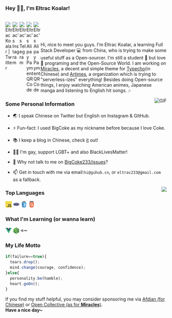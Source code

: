 ### Hey 👋🏼, I'm Eltrac Koalar!

<br>

<a href="https://twitter.com/Eltrac233">
  <img align="left" alt="Eltrac Koalar | Twitter" width="22px" src="https://cdn.jsdelivr.net/npm/simple-icons@v3/icons/twitter.svg" />
</a>
<a href="https://www.instagram.com/Eltrac7/">
  <img align="left" alt="Eltrac's Instagram" width="22px" src="https://cdn.jsdelivr.net/npm/simple-icons@v3/icons/instagram.svg" />
</a>
<a href="https://t.me/Eltrac">
  <img align="left" alt="Eltrac's Telegram" width="22px" src="https://cdn.jsdelivr.net/npm/simple-icons@v3/icons/telegram.svg" />
</a>
<a href="https://cdn.jsdelivr.net/gh/BigCoke233/BigCoke233@master/alipay.jpg">
  <img align="left" alt="Eltrac's Alipay Payment QRCode" width="22px" src="https://cdn.jsdelivr.net/npm/simple-icons@v3/icons/alipay.svg" />
</a>
<a href="https://guhub.cn/feed">
  <img align="left" alt="Eltrac's Alipay Payment QRCode" width="22px" src="https://cdn.jsdelivr.net/npm/simple-icons@v3/icons/rss.svg" />
</a>

<br><br>

Hi, nice to meet you guys. I'm Eltrac Koalar, a learning Full Stack Developer 💻 from China, who is trying to make some useful stuff as a Open-sourcer. I'm still a student 🏫 but love 💖 programing and the Open-Source World. I am working on [Miracles](https://github.com/BigCoke233/miracles), a decent and simple theme for [Typecho](https://typecho.org)(in Chinese) and [Artimes](https://github.com/artimes-org), a organization which is trying to "serverless-izes" everything! Besides doing Open-source things, I enjoy watching American animes, Japanese manga and listening to English hit songs. 🎶

  
  <img align="right" alt="GIF" src="https://cdn.jsdelivr.net/gh/BigCoke233/BigCoke233/ricks-wink.gif" />
  
### Some Personal Information

- 🌏 I speak Chinese on Twitter but English on Instagram & GitHub.
- ⚡️ Fun-fact: I used BigCoke as my nickname before because I love Coke.
- 📚 I keep a blog in Chinese, check [it](https://guhub.cn) out!
- 🏳️‍🌈 I'm gay, support LGBT+ and also BlackLivesMatter!
- 💬 Why not talk to me on [BigCoke233/issues](https://github.com/BigCoke233/BigCoke233/issues)?
- 📫 Get in touch with me via email:`hi@guhub.cn`, or `eltrac233@gmail.com` as a fallback.

  <img align="right" src="https://github-readme-stats.vercel.app/api?username=BigCoke233&show_icons=true">
  
### Top Languages

<code><img height="20" title="No.1 JavaScript, of course." src="https://raw.githubusercontent.com/github/explore/80688e429a7d4ef2fca1e82350fe8e3517d3494d/topics/javascript/javascript.png"></code>
<code><img height="20" title="No.2 PHP, not bad." src="https://raw.githubusercontent.com/github/explore/80688e429a7d4ef2fca1e82350fe8e3517d3494d/topics/php/php.png"></code>
<code><img height="20" title="No.3 CSS, sometime make me crazy." src="https://raw.githubusercontent.com/github/explore/80688e429a7d4ef2fca1e82350fe8e3517d3494d/topics/css/css.png"></code>
<code><img height="20" title="No.4 HTML, yeah it's basic." src="https://raw.githubusercontent.com/github/explore/80688e429a7d4ef2fca1e82350fe8e3517d3494d/topics/html/html.png"></code>

### What I'm Learning (or wanna learn)

<code><img height="20" title="VueJS" src="https://raw.githubusercontent.com/github/explore/80688e429a7d4ef2fca1e82350fe8e3517d3494d/topics/vue/vue.png"></code>
<code><img height="20" title="NodeJS" src="https://raw.githubusercontent.com/github/explore/80688e429a7d4ef2fca1e82350fe8e3517d3494d/topics/nodejs/nodejs.png"></code>
<code><img height="20" title="Unity" src="https://raw.githubusercontent.com/github/explore/80688e429a7d4ef2fca1e82350fe8e3517d3494d/topics/unity/unity.png"></code>

### My Life Motto

```javascript
if(failure==true){
  tears.drop();
  mind.change(courage, confidence);
}else{
  personality.be(hamble);
  heart.goOn();
}
```


If you find my stuff helpful, you may consider sponsoring me via [Afdian (for Chinese)](https://afdian.net/@Eltrac) or [Open Collective (as for **Miracles**)](https://opencollective.com/miracles).  
**Have a nice day~**
